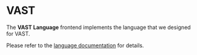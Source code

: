 # VAST

The **VAST Language** frontend implements the
language that we designed for VAST.

Please refer to the [language documentation](/docs/understand/language)
for details.
